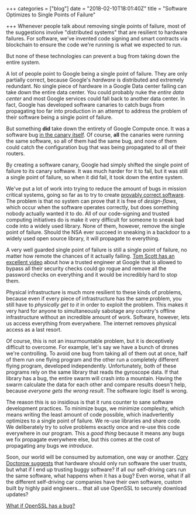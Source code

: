 +++
categories = ["blog"]
date = "2018-02-10T18:01:40Z"
title = "Software Optimizes to Single Points of Failure"

+++
Whenever people talk about removing single points of failure, most of the suggestions involve "distributed systems" that are resilient to hardware failures. For software, we've invented code signing and smart contracts via blockchain to ensure the code we're running is what we expected to run.

But none of these technologies can prevent a bug from taking down the entire system.

A lot of people point to Google being a single point of failure. They are only partially correct, because Google's _hardware_ is distributed and extremely redundant. No single piece of hardware in a Google Data center failing can take down the entire data center. You could probably nuke the _entire data center_ and most Google services could fall back to another data center. In fact, Google has developed software canaries to catch bugs from propagating too far into production in an attempt to address the problem of their software being a single point of failure.

But something **did** take down the entirety of Google Compute once. It was a software bug [in the canary itself](https://status.cloud.google.com/incident/compute/16007). Of course, **all** the canaries were running the same software, so all of them had the same bug, and none of them could catch the configuration bug that was being propagated to all of their routers.

By creating a software canary, Google had simply shifted the single point of failure to its canary software. It was much harder for it to fail, but it was still a single point of failure, so when it did fail, it took down the entire system.

We've put a lot of work into trying to reduce the amount of bugs in mission critical systems, going so far as to try to create [provably correct software](https://sel4.systems/). The problem is that no system can prove that it is free of _design-flaws_, which occur when the software operates correctly, but does something nobody actually wanted it to do. All of our code-signing and trusted computing initiatives do is make it very difficult for someone to sneak bad code into a widely used library. None of them, however, remove the single point of failure. Should the NSA ever succeed in sneaking in a backdoor to a widely used open source library, it will propagate to everything.

A very well guarded single point of failure is still a single point of failure, no matter how remote the chances of it actually failing. [Tom Scott has an excellent video](https://www.youtube.com/watch?v=y4GB_NDU43Q) about how a trusted engineer at Google that is allowed to bypass all their security checks could go rogue and remove all the password checks on everything and it would be incredibly hard to stop them.

Physical infrastructure is much more resilient to these kinds of problems, because even if every piece of infrastructure has the same problem, you still have to _physically get to it_ in order to exploit the problem. This makes it very hard for anyone to simultaneously sabotage any country's offline infrastructure without an incredible amount of work. Software, however, lets us access everything from everywhere. The internet removes physical access as a last resort.

Of course, this is not an insurmountable problem, but it is deceptively difficult to overcome. For example, let's say we have a bunch of drones we're controlling. To avoid one bug from taking all of them out at once, half of them run one flying program and the other run a completely different flying program, developed independently. Unfortunately, both of these programs rely on the same library that reads the gyroscope data. If that library has a bug, the entire swarm will crash into a mountain. Having the swarm calculate the data for each other and compare results doesn't help, because _everyone gets the wrong result_. The software logic itself is wrong.

The reason this is so insidious is that it runs counter to sane software development practices. To minimize bugs, we minimize complexity, which means writing the least amount of code possible, which inadvertently optimizes to a single point of failure. We re-use libraries and share code. We deliberately try to solve problems exactly once and re-use this code everywhere in our program. This a _good thing_ because it means any bugs we fix propagate everywhere else, but this comes at the cost of propagating any bugs we _introduce_.

Soon, our world will be consumed by automation, one way or another. [Cory Doctorow suggests](https://boingboing.net/2012/01/10/lockdown.html) that hardware should only run software the user trusts, but what if I end up trusting buggy software? If all our self-driving cars run the same software, what happens when it has a bug? Even worse, what if all the different self-driving car companies have their own software, custom built by highly paid engineers... that all use OpenSSL to securely download updates?

[What if OpenSSL has a bug?](https://en.wikipedia.org/wiki/Heartbleed)